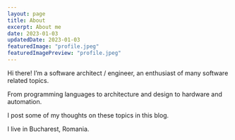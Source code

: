 ```yaml
---
layout: page
title: About
excerpt: About me
date: 2023-01-03
updatedDate: 2023-01-03
featuredImage: "profile.jpeg"
featuredImagePreview: "profile.jpeg"
---
```


Hi there! I’m a software architect / engineer, an enthusiast of many software related topics.

From programming languages to architecture and design to hardware and automation.

I post some of my thoughts on these topics in this blog.

I live in Bucharest, Romania.
